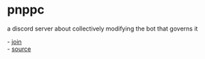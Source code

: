 # pnppc

a discord server about collectively modifying the bot that governs it

\- [join](https://discord.gg/j5cs9MZJkT)  
\- [source](https://github.com/cosmicoptima/dictator)  
